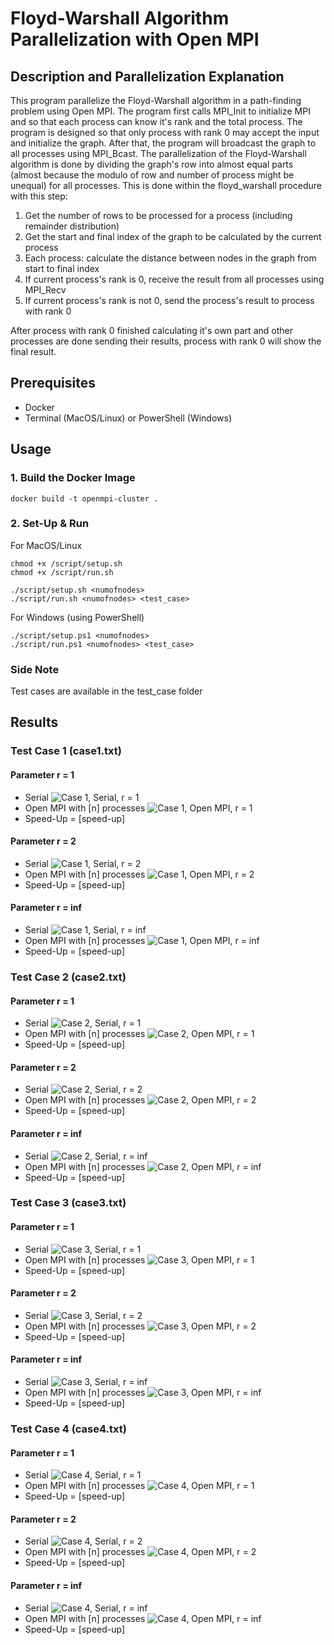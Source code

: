 # Floyd-Warshall Algorithm Parallelization with Open MPI

## Description and Parallelization Explanation
This program parallelize the Floyd-Warshall algorithm in a path-finding problem using Open MPI. The program first calls MPI_Init to initialize MPI and so that each process can know it's rank and the total process. The program is designed so that only process with rank 0 may accept the input and initialize the graph. After that, the program will broadcast the graph to all processes using MPI_Bcast. The parallelization of the Floyd-Warshall algorithm is done by dividing the graph's row into almost equal parts (almost because the modulo of row and number of process might be unequal) for all processes. This is done within the floyd_warshall procedure with this step:
1. Get the number of rows to be processed for a process (including remainder distribution)
2. Get the start and final index of the graph to be calculated by the current process
3. Each process: calculate the distance between nodes in the graph from start to final index
4. If current process's rank is 0, receive the result from all processes using MPI_Recv
5. If current process's rank is not 0, send the process's result to process with rank 0

After process with rank 0 finished calculating it's own part and other processes are done sending their results, process with rank 0 will show the final result.

## Prerequisites
- Docker
- Terminal (MacOS/Linux) or PowerShell (Windows)

## Usage
### 1. Build the Docker Image
```
docker build -t openmpi-cluster .
```

### 2. Set-Up & Run<br>
For MacOS/Linux
```
chmod +x /script/setup.sh
chmod +x /script/run.sh

./script/setup.sh <numofnodes>
./script/run.sh <numofnodes> <test_case>
```
For Windows (using PowerShell)
```
./script/setup.ps1 <numofnodes>
./script/run.ps1 <numofnodes> <test_case>
```

### Side Note
Test cases are available in the test_case folder

## Results

### Test Case 1 (case1.txt)

#### Parameter r = 1

- Serial
![Case 1, Serial, r = 1](img/temp.png)
- Open MPI with [n] processes
![Case 1, Open MPI, r = 1](img/temp.png)
- Speed-Up = [speed-up]

#### Parameter r = 2

- Serial
![Case 1, Serial, r = 2](img/temp.png)
- Open MPI with [n] processes
![Case 1, Open MPI, r = 2](img/temp.png)
- Speed-Up = [speed-up]

#### Parameter r = inf

- Serial
![Case 1, Serial, r = inf](img/temp.png)
- Open MPI with [n] processes
![Case 1, Open MPI, r = inf](img/temp.png)
- Speed-Up = [speed-up]

### Test Case 2 (case2.txt)

#### Parameter r = 1

- Serial
![Case 2, Serial, r = 1](img/temp.png)
- Open MPI with [n] processes
![Case 2, Open MPI, r = 1](img/temp.png)
- Speed-Up = [speed-up]

#### Parameter r = 2

- Serial
![Case 2, Serial, r = 2](img/temp.png)
- Open MPI with [n] processes
![Case 2, Open MPI, r = 2](img/temp.png)
- Speed-Up = [speed-up]

#### Parameter r = inf

- Serial
![Case 2, Serial, r = inf](img/temp.png)
- Open MPI with [n] processes
![Case 2, Open MPI, r = inf](img/temp.png)
- Speed-Up = [speed-up]

### Test Case 3 (case3.txt)

#### Parameter r = 1

- Serial
![Case 3, Serial, r = 1](img/temp.png)
- Open MPI with [n] processes
![Case 3, Open MPI, r = 1](img/temp.png)
- Speed-Up = [speed-up]

#### Parameter r = 2

- Serial
![Case 3, Serial, r = 2](img/temp.png)
- Open MPI with [n] processes
![Case 3, Open MPI, r = 2](img/temp.png)
- Speed-Up = [speed-up]

#### Parameter r = inf

- Serial
![Case 3, Serial, r = inf](img/temp.png)
- Open MPI with [n] processes
![Case 3, Open MPI, r = inf](img/temp.png)
- Speed-Up = [speed-up]

### Test Case 4 (case4.txt)

#### Parameter r = 1

- Serial
![Case 4, Serial, r = 1](img/temp.png)
- Open MPI with [n] processes
![Case 4, Open MPI, r = 1](img/temp.png)
- Speed-Up = [speed-up]

#### Parameter r = 2

- Serial
![Case 4, Serial, r = 2](img/temp.png)
- Open MPI with [n] processes
![Case 4, Open MPI, r = 2](img/temp.png)
- Speed-Up = [speed-up]

#### Parameter r = inf

- Serial
![Case 4, Serial, r = inf](img/temp.png)
- Open MPI with [n] processes
![Case 4, Open MPI, r = inf](img/temp.png)
- Speed-Up = [speed-up]

